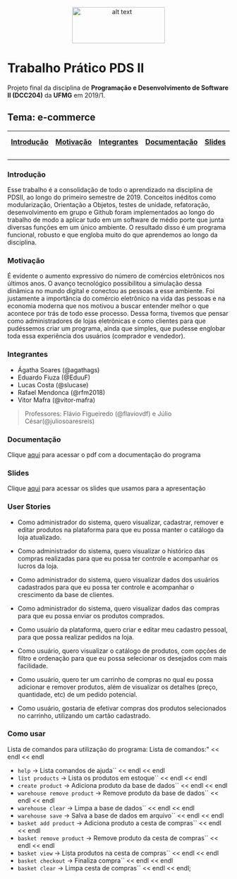 <p align="center">
<img src="https://upload.wikimedia.org/wikipedia/commons/thumb/c/c3/Logo_UFMG.png/320px-Logo_UFMG.png" alt="alt text" width="210" height="82">
</p>

# Trabalho Prático PDS II
Projeto final da disciplina de **Programação e Desenvolvimento de Software II (DCC204)** da **UFMG** em 2019/1.
## Tema: e-commerce

| [Introdução](#introdução) | [Motivação](#motivação) | [Integrantes](#integrantes) | [Documentação](#documentação) |[Slides](#slides) | [User Stories](#user-stories) | [Como usar](#como-usar) |  
| ----------- | ------------- | -------------- | -------------- | ----------- | ----------- | ----------- | 

---

### Introdução
Esse trabalho é a consolidação de todo o aprendizado na disciplina de PDSII, ao longo do primeiro semestre de 2019. Conceitos inéditos como modularização, Orientação a Objetos, testes de unidade, refatoração, desenvolvimento em grupo e Github foram implementados ao longo do trabalho de modo a aplicar tudo em um software de médio porte que junta diversas funções em um único ambiente. O resultado disso é um programa funcional, robusto e que engloba muito do que aprendemos ao longo da disciplina.

### Motivação
É evidente o aumento expressivo do número de comércios eletrônicos nos últimos anos. O avanço tecnológico possibilitou a simulação dessa dinâmica no mundo digital e conectou as pessoas a esse ambiente. Foi justamente a importância do comércio eletrônico na vida das pessoas e na economia moderna que nos motivou a buscar entender melhor o que acontece por trás de todo esse processo. Dessa forma, tivemos que pensar como administradores de lojas eletrônicas e como clientes para que pudéssemos criar um programa, ainda que simples, que pudesse englobar toda essa experiência dos usuários (comprador e vendedor).

### Integrantes

- Ágatha Soares (@agathags)
- Eduardo Fiuza (@EduuF)
- Lucas Costa (@slucase)
- Rafael Mendonca (@rfm2018)
- Vitor Mafra (@vitor-mafra)

> Professores: Flávio Figueiredo (@flaviovdf) e Júlio César(@juliosoaresreis)

### Documentação
Clique [aqui](https://github.com/pds2/20191-team-21/blob/master/other_arquives/Documenta%C3%A7%C3%A3o%20e-commerce%20(GRUPO%2021).pdf) para acessar o pdf com a documentação do programa

### Slides
Clique [aqui](https://github.com/pds2/20191-team-21/blob/master/other_arquives/Apresentação%20Trabalho%20Final%20-%20PDSII.pdf) para acessar os slides que usamos para a apresentação

### User Stories

- Como administrador do sistema, quero visualizar, cadastrar, remover e editar produtos na plataforma para que eu possa manter o catálogo da loja atualizado.

- Como administrador do sistema, quero visualizar o histórico das compras realizadas para que eu possa ter controle e acompanhar os lucros da loja.

- Como administrador do sistema, quero visualizar dados dos usuários cadastrados para que eu possa ter controle e acompanhar o crescimento da base de clientes.

- Como administrador do sistema, quero visualizar dados das compras para que eu possa enviar os produtos comprados.

- Como usuário da plataforma, quero criar e editar meu cadastro pessoal, para que possa realizar pedidos na loja.

- Como usuário, quero visualizar o catálogo de produtos, com opções de filtro e ordenação para que eu possa selecionar os desejados com mais facilidade.

- Como usuário, quero ter um carrinho de compras no qual eu possa adicionar e remover produtos, além de visualizar os detalhes (preço, quantidade, etc) de um pedido potencial.

- Como usuário, gostaria de efetivar compras dos produtos selecionados no carrinho, utilizando um cartão cadastrado.

### Como usar
Lista de comandos para utilização do programa:
Lista de comandos:" << endl << endl
- ``help``                     -> Lista comandos de ajuda`` << endl << endl
- ``list products``            -> Lista os produtos em estoque`` << endl << endl
- ``create product``           -> Adiciona produto da base de dados`` << endl << endl
- ``warehouse remove product`` -> Remove produto da base de dados`` << endl << endl
- ``warehouse clear``          -> Limpa a base de dados`` << endl << endl
- ``warehouse save``           -> Salva a base de dados em arquivo`` << endl << endl
- ``basket add product``       -> Adiciona produto a cesta de compras`` << endl << endl
- ``basket remove product``    -> Remove produto da cesta de compras`` << endl << endl
- ``basket view``              -> Lista produtos na cesta de compras`` << endl << endl
- ``basket checkout``          -> Finaliza compra`` << endl << endl
- ``basket clear``             -> Limpa cesta de compras`` << endl << endl;
